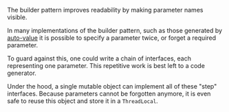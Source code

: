 The builder pattern improves readability by making parameter names visible.

In many implementations of the builder pattern, 
such as those generated by [auto-value](https://github.com/google/auto/tree/master/value)
it is possible to specify a parameter twice, or forget a required parameter.

To guard against this, one could write a chain of interfaces, each representing one parameter.
This repetitive work is best left to a code generator.

Under the hood, a single mutable object can implement all of these &quot;step&quot; interfaces. 
Because parameters cannot be forgotten anymore, it is even safe to reuse this object and store it in a `ThreadLocal`.
